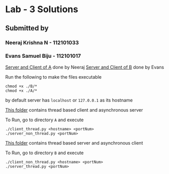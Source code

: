 # Lab - 3 Solutions

## Submitted by

### Neeraj Krishna N - 112101033

### Evans Samuel Biju - 112101017

[Server and Client of A](./A) done by Neeraj
[Server and Client of B](./B) done by Evans

Run the following to make the files executable

```
chmod +x ./B/*
chmod +x ./A/*
```

by default server has `localhost` or `127.0.0.1` as its hostname

[This folder](./A) contains thread based client and asynchronous server

To Run, go to directory `A` and execute

```
./client_thread.py <hostname> <portNum>
./server_non_thread.py <portNum>
```

[This folder](./B) contains thread based server and asynchronous client

To Run, go to directory `B` and execute

```
./client_non_thread.py <hostname> <portNum>
./server_thread.py <portNum>
```
